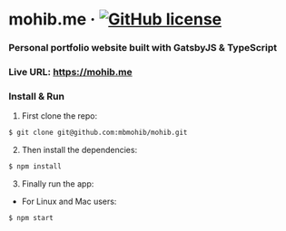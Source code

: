 # mohib.me &middot; [![GitHub license](https://img.shields.io/github/license/bdTechies/book-manager.svg?style=popout)](https://github.com/bdTechies/book-manager/blob/master/LICENSE.md)

### Personal portfolio website built with GatsbyJS & TypeScript

### Live URL: https://mohib.me

### Install & Run

1.  First clone the repo:

```bash
$ git clone git@github.com:mbmohib/mohib.git
```

2.  Then install the dependencies:

```bash
$ npm install
```

3.  Finally run the app:

- For Linux and Mac users:

```bash
$ npm start
```
